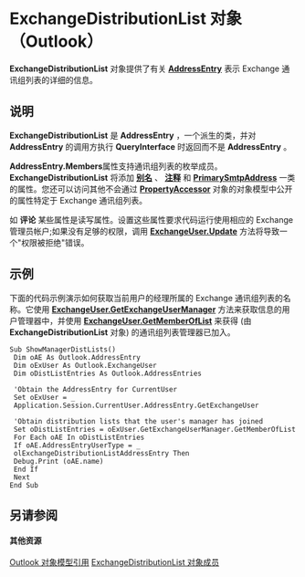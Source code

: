 
# ExchangeDistributionList 对象 （Outlook）

 **ExchangeDistributionList** 对象提供了有关 **[AddressEntry](d4a0a85e-8bab-bc56-57bc-d70c3c570c8e.md)** 表示 Exchange 通讯组列表的详细的信息。


## 说明

 **ExchangeDistributionList** 是 **AddressEntry** ，一个派生的类，并对 **AddressEntry** 的调用方执行 **QueryInterface** 时返回而不是 **AddressEntry** 。

 **AddressEntry.Members**属性支持通讯组列表的枚举成员。 **ExchangeDistributionList** 将添加 **[别名](9fef6b67-e08e-6aba-24ad-d9985329ba90.md)** 、 **[注释](9456246f-30a7-5046-9b07-783649cd54f3.md)** 和 **[PrimarySmtpAddress](f64bbc29-14c4-be68-402a-16d9ac34a727.md)** 一类的属性。您还可以访问其他不会通过 **[PropertyAccessor](2fc91e13-703c-3ec9-9066-ffee7144306c.md)** 对象的对象模型中公开的属性特定于 Exchange 通讯组列表。

如 **评论** 某些属性是读写属性。设置这些属性要求代码运行使用相应的 Exchange 管理员帐户;如果没有足够的权限，调用 **[ExchangeUser.Update](a2672fbf-f32a-f120-227c-24ee5c361f35.md)** 方法将导致一个"权限被拒绝"错误。


## 示例

下面的代码示例演示如何获取当前用户的经理所属的 Exchange 通讯组列表的名称。它使用 **[ExchangeUser.GetExchangeUserManager](ead5e950-7f7a-b213-0daf-c2bff890a30c.md)** 方法来获取信息的用户管理器中，并使用 **[ExchangeUser.GetMemberOfList](1f4e8910-8998-85ab-05dc-d06f6fd323c3.md)** 来获得 (由 **ExchangeDistributionList** 对象) 的通讯组列表管理器已加入。


```
Sub ShowManagerDistLists() 
 Dim oAE As Outlook.AddressEntry 
 Dim oExUser As Outlook.ExchangeUser 
 Dim oDistListEntries As Outlook.AddressEntries 
 
 'Obtain the AddressEntry for CurrentUser 
 Set oExUser = _ 
 Application.Session.CurrentUser.AddressEntry.GetExchangeUser 
 
 'Obtain distribution lists that the user's manager has joined 
 Set oDistListEntries = oExUser.GetExchangeUserManager.GetMemberOfList 
 For Each oAE In oDistListEntries 
 If oAE.AddressEntryUserType = _ 
 olExchangeDistributionListAddressEntry Then 
 Debug.Print (oAE.name) 
 End If 
 Next 
End Sub 

```


## 另请参阅


#### 其他资源


[Outlook 对象模型引用](http://msdn.microsoft.com/library/73221b13-d8d8-99b8-3394-b95dbbfd5ddc%28Office.15%29.aspx)
[ExchangeDistributionList 对象成员](89105487-3e5b-ee8b-02e0-33ad42bd2fbe.md)